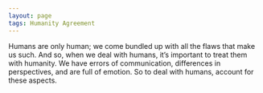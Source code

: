 ```yaml
---
layout: page
tags: Humanity Agreement 
---
```


Humans are only human; we come bundled up with all the flaws that make us such. And so, when we deal with humans, it’s important to treat them with humanity. We have errors of communication, differences in perspectives, and are full of emotion. So to deal with humans, account for these aspects.